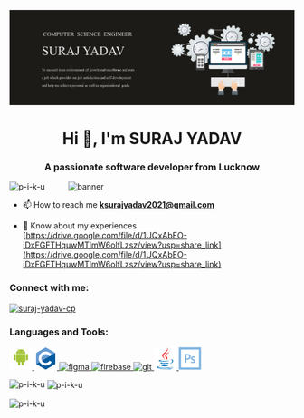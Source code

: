 ![logo](https://github.com/P-I-K-U/P-I-K-U/blob/main/git-banner.png)
<h1 align="center">Hi 👋, I'm SURAJ YADAV</h1>
<h3 align="center">A passionate software developer from Lucknow</h3>
<image align="right" alt="banner" width="400" src = "https://github.com/P-I-K-U/P-I-K-U/blob/main/full-stack-development.gif">

<p align="left"> <img src="https://komarev.com/ghpvc/?username=p-i-k-u&label=Profile%20views&color=0e75b6&style=flat" alt="p-i-k-u" /> </p>

- 📫 How to reach me **ksurajyadav2021@gmail.com**

- 📄 Know about my experiences [https://drive.google.com/file/d/1UQxAbEO-iDxFGFTHquwMTlmW6olfLzsz/view?usp=share_link](https://drive.google.com/file/d/1UQxAbEO-iDxFGFTHquwMTlmW6olfLzsz/view?usp=share_link)

<h3 align="left">Connect with me:</h3>
<p align="left">
<a href="https://linkedin.com/in/suraj-yadav-cp" target="blank"><img align="center" src="https://raw.githubusercontent.com/rahuldkjain/github-profile-readme-generator/master/src/images/icons/Social/linked-in-alt.svg" alt="suraj-yadav-cp" height="30" width="40" /></a>
</p>

<h3 align="left">Languages and Tools:</h3>
<p align="left"> <a href="https://developer.android.com" target="_blank" rel="noreferrer"> <img src="https://raw.githubusercontent.com/devicons/devicon/master/icons/android/android-original-wordmark.svg" alt="android" width="40" height="40"/> </a> <a href="https://www.cprogramming.com/" target="_blank" rel="noreferrer"> <img src="https://raw.githubusercontent.com/devicons/devicon/master/icons/c/c-original.svg" alt="c" width="40" height="40"/> </a> <a href="https://www.figma.com/" target="_blank" rel="noreferrer"> <img src="https://www.vectorlogo.zone/logos/figma/figma-icon.svg" alt="figma" width="40" height="40"/> </a> <a href="https://firebase.google.com/" target="_blank" rel="noreferrer"> <img src="https://www.vectorlogo.zone/logos/firebase/firebase-icon.svg" alt="firebase" width="40" height="40"/> </a> <a href="https://git-scm.com/" target="_blank" rel="noreferrer"> <img src="https://www.vectorlogo.zone/logos/git-scm/git-scm-icon.svg" alt="git" width="40" height="40"/> </a> <a href="https://www.java.com" target="_blank" rel="noreferrer"> <img src="https://raw.githubusercontent.com/devicons/devicon/master/icons/java/java-original.svg" alt="java" width="40" height="40"/> </a> <a href="https://www.photoshop.com/en" target="_blank" rel="noreferrer"> <img src="https://raw.githubusercontent.com/devicons/devicon/master/icons/photoshop/photoshop-line.svg" alt="photoshop" width="40" height="40"/> </a> </p>

<p><img align="left" src="https://github-readme-stats.vercel.app/api/top-langs?username=p-i-k-u&show_icons=true&locale=en&layout=compact" alt="p-i-k-u" /></p>

<p>&nbsp;<img align="center" src="https://github-readme-stats.vercel.app/api?username=p-i-k-u&show_icons=true&locale=en" alt="p-i-k-u" /></p>

<p><img align="center" src="https://github-readme-streak-stats.herokuapp.com/?user=p-i-k-u&" alt="p-i-k-u" /></p>
